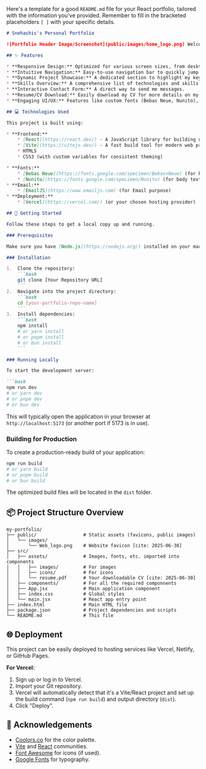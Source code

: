 Here's a template for a good `README.md` file for your React portfolio, tailored with the information you've provided. Remember to fill in the bracketed placeholders `[ ]` with your specific details.

````markdown
# Snehashis's Personal Portfolio

![Portfolio Header Image/Screenshot](public/images/home_logo.png) Welcome to my personal portfolio website! This platform serves as a central hub to showcase my skills, projects, and provide an easy way to get in touch with me. Built with modern web technologies, it offers a clean, responsive, and interactive user experience.

## ✨ Features

* **Responsive Design:** Optimized for various screen sizes, from desktops to mobile devices.
* **Intuitive Navigation:** Easy-to-use navigation bar to quickly jump between sections like Home, About, Projects, Skills, and Contact [cite: 2025-06-30].
* **Dynamic Project Showcase:** A dedicated section to highlight my key projects with brief descriptions.
* **Skills Overview:** A comprehensive list of technologies and skills I possess.
* **Interactive Contact Form:** A direct way to send me messages.
* **Resume/CV Download:** Easily download my CV for more details on my professional background [cite: 2025-06-30].
* **Engaging UI/UX:** Features like custom fonts (Bebas Neue, Nunito), subtle animations, and a consistent color palette for an enjoyable Browse experience.

## 💻 Technologies Used

This project is built using:

* **Frontend:**
    * [React](https://react.dev/) - A JavaScript library for building user interfaces.
    * [Vite](https://vitejs.dev/) - A fast build tool for modern web projects.
    * HTML5
    * CSS3 (with custom variables for consistent theming)

* **Fonts:**
    * [Bebas Neue](https://fonts.google.com/specimen/Bebas+Neue) (for headings)
    * [Nunito](https://fonts.google.com/specimen/Nunito) (for body text)
* **Email:**
    * [EmailJS](https://www.emailjs.com) (for Email purpose)
* **Deployment:**
    * [Vercel](https://vercel.com/) (or your chosen hosting provider)

## 🚀 Getting Started

Follow these steps to get a local copy up and running.

### Prerequisites

Make sure you have [Node.js](https://nodejs.org/) installed on your machine.

### Installation

1.  Clone the repository:
    ```bash
    git clone [Your Repository URL]
    ```
2.  Navigate into the project directory:
    ```bash
    cd [your-portfolio-repo-name]
    ```
3.  Install dependencies:
    ```bash
    npm install
    # or yarn install
    # or pnpm install
    # or bun install
    ```

### Running Locally

To start the development server:

```bash
npm run dev
# or yarn dev
# or pnpm dev
# or bun dev
````

This will typically open the application in your browser at `http://localhost:5173` (or another port if 5173 is in use).

### Building for Production

To create a production-ready build of your application:

```bash
npm run build
# or yarn build
# or pnpm build
# or bun build
```

The optimized build files will be located in the `dist` folder.

## 📦 Project Structure Overview

```
my-portfolio/
├── public/                 # Static assets (favicons, public images)
│   └── images/
│       └── Web_logo.png    # Website favicon [cite: 2025-06-30]
├── src/
│   ├── assets/             # Images, fonts, etc. imported into components
│   │   ├── images/         # For images
│   │   ├── icons/          # For icons
│   │   └── resume.pdf      # Your downloadable CV [cite: 2025-06-30]
│   ├── components/         # For all the required componnents
│   ├── App.jsx             # Main application component
│   ├── index.css           # Global styles
│   └── main.jsx            # React app entry point
├── index.html              # Main HTML file
├── package.json            # Project dependencies and scripts
└── README.md               # This file
```

## 🌐 Deployment

This project can be easily deployed to hosting services like Vercel, Netlify, or GitHub Pages.

**For Vercel:**

1.  Sign up or log in to Vercel.
2.  Import your Git repository.
3.  Vercel will automatically detect that it's a Vite/React project and set up the build command (`npm run build`) and output directory (`dist`).
4.  Click "Deploy".

## 🙏 Acknowledgements

  * [Coolors.co](https://coolors.co/) for the color palette.
  * [Vite](https://vitejs.dev/) and [React](https://react.dev/) communities.
  * [Font Awesome](https://fontawesome.com/) for icons (if used).
  * [Google Fonts](https://fonts.google.com/) for typography.
